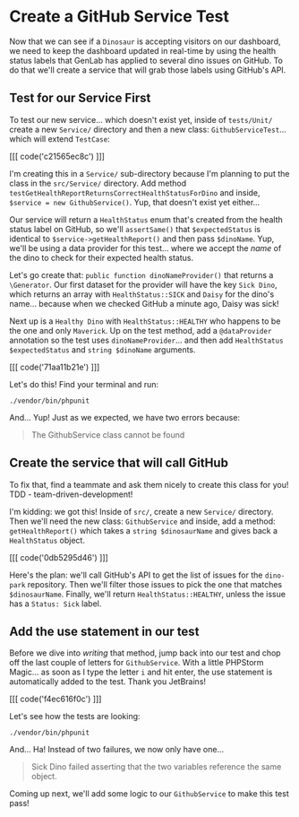 # Create a GitHub Service Test

Now that we can see if a `Dinosaur` is accepting visitors on our dashboard, we
need to keep the dashboard updated in real-time by using the health status labels
that GenLab has applied to several dino issues on GitHub. To do that we'll create
a service that will grab those labels using GitHub's API.

## Test for our Service First

To test our new service... which doesn't exist yet, inside of `tests/Unit/` create
a new `Service/` directory and then a new class: `GithubServiceTest`... which will
extend `TestCase`:

[[[ code('c21565ec8c') ]]]

I'm creating this in a `Service/` sub-directory because I'm
planning to put the class in the `src/Service/` directory. Add method
`testGetHealthReportReturnsCorrectHealthStatusForDino` and inside,
`$service = new GithubService()`. Yup, that doesn't exist yet either...

Our service will return a `HealthStatus` enum that's created from the health status
label on GitHub, so we'll `assertSame()` that `$expectedStatus` is identical to
`$service->getHealthReport()` and then pass `$dinoName`. Yup, we'll be using a
data provider for this test... where we accept the *name* of the dino to check
for their expected health status.

Let's go create that: `public function dinoNameProvider()` that returns a
`\Generator`. Our first dataset for the provider will have the key `Sick Dino`,
which returns an array with `HealthStatus::SICK` and `Daisy` for the dino's name...
because when we checked GitHub a minute ago, Daisy was sick!

Next up is a  `Healthy Dino` with `HealthStatus::HEALTHY` who happens to be the
one and only `Maverick`. Up on the test method, add a `@dataProvider` annotation
so the test uses `dinoNameProvider`... and then add `HealthStatus $expectedStatus`
and `string $dinoName` arguments.

[[[ code('71aa11b21e') ]]]

Let's do this! Find your terminal and run:

```terminal
./vendor/bin/phpunit
```

And... Yup! Just as we expected, we have two errors because:

> The GithubService class cannot be found

## Create the service that will call GitHub

To fix that, find a teammate and ask them nicely to create this class for you!
TDD - team-driven-development!

I'm kidding: we got this! Inside of `src/`, create a new `Service/` directory. Then
we'll need the new class: `GithubService` and inside, add a method: `getHealthReport()`
which takes a `string $dinosaurName` and gives back a `HealthStatus` object.

[[[ code('0db5295d46') ]]]

Here's the plan: we'll call GitHub's API to get the list of issues for the `dino-park`
repository. Then we'll filter those issues to pick the one that matches `$dinosaurName`.
Finally, we'll return `HealthStatus::HEALTHY`, unless the issue has a `Status: Sick`
label.

## Add the use statement in our test

Before we dive into *writing* that method, jump back into our test and chop off the
last couple of letters for `GithubService`. With a little PHPStorm Magic... as soon
as I type the letter `i` and hit enter, the use statement is automatically added
to the test. Thank you JetBrains!

[[[ code('f4ec616f0c') ]]]

Let's see how the tests are looking:

```terminal-silent
./vendor/bin/phpunit
```

And... Ha! Instead of two failures, we now only have one...

> Sick Dino failed asserting that the two variables reference the same object.

Coming up next, we'll add some logic to our `GithubService` to make this test pass!
